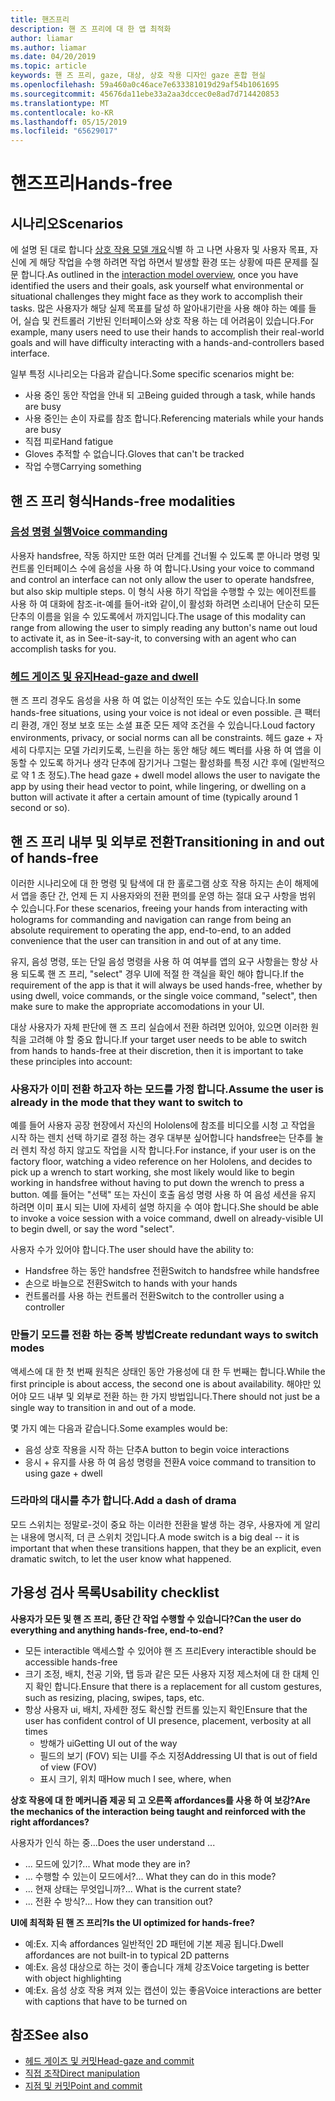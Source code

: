 ```yaml
---
title: 핸즈프리
description: 핸 즈 프리에 대 한 앱 최적화
author: liamar
ms.author: liamar
ms.date: 04/20/2019
ms.topic: article
keywords: 핸 즈 프리, gaze, 대상, 상호 작용 디자인 gaze 혼합 현실
ms.openlocfilehash: 59a460a0c46ace7e633381019d29af54b1061695
ms.sourcegitcommit: 45676da11ebe33a2aa3dccec0e8ad7d714420853
ms.translationtype: MT
ms.contentlocale: ko-KR
ms.lasthandoff: 05/15/2019
ms.locfileid: "65629017"
---
```

# <a name="hands-free"></a><span data-ttu-id="357fd-104">핸즈프리</span><span class="sxs-lookup"><span data-stu-id="357fd-104">Hands-free</span></span>



## <a name="scenarios"></a><span data-ttu-id="357fd-105">시나리오</span><span class="sxs-lookup"><span data-stu-id="357fd-105">Scenarios</span></span>

<span data-ttu-id="357fd-106">에 설명 된 대로 합니다 [상호 작용 모델 개요](interaction-fundamentals.md)식별 하 고 나면 사용자 및 사용자 목표, 자신에 게 해당 작업을 수행 하려면 작업 하면서 발생할 환경 또는 상황에 따른 문제를 질문 합니다.</span><span class="sxs-lookup"><span data-stu-id="357fd-106">As outlined in the [interaction model overview](interaction-fundamentals.md), once you have identified the users and their goals, ask yourself what environmental or situational challenges they might face as they work to accomplish their tasks.</span></span> <span data-ttu-id="357fd-107">많은 사용자가 해당 실제 목표를 달성 하 알아내기란을 사용 해야 하는 예를 들어, 실습 및 컨트롤러 기반된 인터페이스와 상호 작용 하는 데 어려움이 있습니다.</span><span class="sxs-lookup"><span data-stu-id="357fd-107">For example, many users need to use their hands to accomplish their real-world goals and will have difficulty interacting with a hands-and-controllers based interface.</span></span> 

<span data-ttu-id="357fd-108">일부 특정 시나리오는 다음과 같습니다.</span><span class="sxs-lookup"><span data-stu-id="357fd-108">Some specific scenarios might be:</span></span> 
* <span data-ttu-id="357fd-109">사용 중인 동안 작업을 안내 되 고</span><span class="sxs-lookup"><span data-stu-id="357fd-109">Being guided through a task, while hands are busy</span></span>
* <span data-ttu-id="357fd-110">사용 중인는 손이 자료를 참조 합니다.</span><span class="sxs-lookup"><span data-stu-id="357fd-110">Referencing materials while your hands are busy</span></span>
* <span data-ttu-id="357fd-111">직접 피로</span><span class="sxs-lookup"><span data-stu-id="357fd-111">Hand fatigue</span></span>
* <span data-ttu-id="357fd-112">Gloves 추적할 수 없습니다.</span><span class="sxs-lookup"><span data-stu-id="357fd-112">Gloves that can't be tracked</span></span>
* <span data-ttu-id="357fd-113">작업 수행</span><span class="sxs-lookup"><span data-stu-id="357fd-113">Carrying something</span></span>


## <a name="hands-free-modalities"></a><span data-ttu-id="357fd-114">핸 즈 프리 형식</span><span class="sxs-lookup"><span data-stu-id="357fd-114">Hands-free modalities</span></span>

### <a name="voice-commandingvoice-designmd"></a>[<span data-ttu-id="357fd-115">음성 명령 실행</span><span class="sxs-lookup"><span data-stu-id="357fd-115">Voice commanding</span></span>](voice-design.md)

<span data-ttu-id="357fd-116">사용자 handsfree, 작동 하지만 또한 여러 단계를 건너뛸 수 있도록 뿐 아니라 명령 및 컨트롤 인터페이스 수에 음성을 사용 하 여 합니다.</span><span class="sxs-lookup"><span data-stu-id="357fd-116">Using your voice to command and control an interface can not only allow the user to operate handsfree, but also skip multiple steps.</span></span> <span data-ttu-id="357fd-117">이 형식 사용 하기 작업을 수행할 수 있는 에이전트를 사용 하 여 대화에 참조-it-예를 들어-it와 같이,이 활성화 하려면 소리내어 단순히 모든 단추의 이름을 읽을 수 있도록에서 까지입니다.</span><span class="sxs-lookup"><span data-stu-id="357fd-117">The usage of this modality can range from allowing the user to simply reading any button's name out loud to activate it, as in See-it-say-it, to conversing with an agent who can accomplish tasks for you.</span></span>



### <a name="head-gaze-and-dwellgaze-and-dwellmd"></a>[<span data-ttu-id="357fd-118">헤드 게이즈 및 유지</span><span class="sxs-lookup"><span data-stu-id="357fd-118">Head-gaze and dwell</span></span>](gaze-and-dwell.md)

<span data-ttu-id="357fd-119">핸 즈 프리 경우도 음성을 사용 하 여 없는 이상적인 또는 수도 있습니다.</span><span class="sxs-lookup"><span data-stu-id="357fd-119">In some hands-free situations, using your voice is not ideal or even possible.</span></span> <span data-ttu-id="357fd-120">큰 팩터리 환경, 개인 정보 보호 또는 소셜 표준 모든 제약 조건을 수 있습니다.</span><span class="sxs-lookup"><span data-stu-id="357fd-120">Loud factory environments, privacy, or social norms can all be constraints.</span></span> <span data-ttu-id="357fd-121">헤드 gaze + 자세히 다루지는 모델 가리키도록, 느린을 하는 동안 해당 헤드 벡터를 사용 하 여 앱을 이동할 수 있도록 하거나 생각 단추에 잠기거나 그럴는 활성화를 특정 시간 후에 (일반적으로 약 1 초 정도).</span><span class="sxs-lookup"><span data-stu-id="357fd-121">The head gaze + dwell model allows the user to navigate the app by using their head vector to point, while lingering, or dwelling on a button will activate it after a certain amount of time (typically around 1 second or so).</span></span> 


## <a name="transitioning-in-and-out-of-hands-free"></a><span data-ttu-id="357fd-122">핸 즈 프리 내부 및 외부로 전환</span><span class="sxs-lookup"><span data-stu-id="357fd-122">Transitioning in and out of hands-free</span></span>

<span data-ttu-id="357fd-123">이러한 시나리오에 대 한 명령 및 탐색에 대 한 홀로그램 상호 작용 하지는 손이 해제에서 앱을 종단 간, 언제 든 지 사용자와의 전환 편의를 운영 하는 절대 요구 사항을 범위 수 있습니다.</span><span class="sxs-lookup"><span data-stu-id="357fd-123">For these scenarios, freeing your hands from interacting with holograms for commanding and navigation can range from being an absolute requirement to operating the app, end-to-end, to an added convenience that the user can transition in and out of at any time.</span></span> 

<span data-ttu-id="357fd-124">유지, 음성 명령, 또는 단일 음성 명령을 사용 하 여 여부를 앱의 요구 사항을는 항상 사용 되도록 핸 즈 프리, "select" 경우 UI에 적절 한 객실을 확인 해야 합니다.</span><span class="sxs-lookup"><span data-stu-id="357fd-124">If the requirement of the app is that it will always be used hands-free, whether by using dwell, voice commands, or the single voice command, "select", then make sure to make the appropriate accomodations in your UI.</span></span> 

<span data-ttu-id="357fd-125">대상 사용자가 자체 판단에 핸 즈 프리 실습에서 전환 하려면 있어야, 있으면 이러한 원칙을 고려해 야 할 중요 합니다.</span><span class="sxs-lookup"><span data-stu-id="357fd-125">If your target user needs to be able to switch from hands to hands-free at their discretion, then it is important to take these principles into account:</span></span>

### <a name="assume-the-user-is-already-in-the-mode-that-they-want-to-switch-to"></a><span data-ttu-id="357fd-126">사용자가 이미 전환 하고자 하는 모드를 가정 합니다.</span><span class="sxs-lookup"><span data-stu-id="357fd-126">Assume the user is already in the mode that they want to switch to</span></span>
<span data-ttu-id="357fd-127">예를 들어 사용자 공장 현장에서 자신의 Hololens에 참조를 비디오를 시청 고 작업을 시작 하는 렌치 선택 하기로 결정 하는 경우 대부분 싶어합니다 handsfree는 단추를 눌러 렌치 작성 하지 않고도 작업을 시작 합니다.</span><span class="sxs-lookup"><span data-stu-id="357fd-127">For instance, if your user is on the factory floor, watching a video reference on her Hololens, and decides to pick up a wrench to start working, she most likely would like to begin working in handsfree without having to put down the wrench to press a button.</span></span> <span data-ttu-id="357fd-128">예를 들어는 "선택" 또는 자신이 호출 음성 명령 사용 하 여 음성 세션을 유지 하려면 이미 표시 되는 UI에 자세히 설명 하지을 수 여야 합니다.</span><span class="sxs-lookup"><span data-stu-id="357fd-128">She should be able to invoke a voice session with a voice command, dwell on already-visible UI to begin dwell, or say the word "select".</span></span>

<span data-ttu-id="357fd-129">사용자 수가 있어야 합니다.</span><span class="sxs-lookup"><span data-stu-id="357fd-129">The user should have the ability to:</span></span> 
* <span data-ttu-id="357fd-130">Handsfree 하는 동안 handsfree 전환</span><span class="sxs-lookup"><span data-stu-id="357fd-130">Switch to handsfree while handsfree</span></span>
* <span data-ttu-id="357fd-131">손으로 바늘으로 전환</span><span class="sxs-lookup"><span data-stu-id="357fd-131">Switch to hands with your hands</span></span>
* <span data-ttu-id="357fd-132">컨트롤러를 사용 하는 컨트롤러 전환</span><span class="sxs-lookup"><span data-stu-id="357fd-132">Switch to the controller using a controller</span></span> 

### <a name="create-redundant-ways-to-switch-modes"></a><span data-ttu-id="357fd-133">만들기 모드를 전환 하는 중복 방법</span><span class="sxs-lookup"><span data-stu-id="357fd-133">Create redundant ways to switch modes</span></span>
<span data-ttu-id="357fd-134">액세스에 대 한 첫 번째 원칙은 상태인 동안 가용성에 대 한 두 번째는 합니다.</span><span class="sxs-lookup"><span data-stu-id="357fd-134">While the first principle is about access, the second one is about availability.</span></span> <span data-ttu-id="357fd-135">해야만 있어야 모드 내부 및 외부로 전환 하는 한 가지 방법입니다.</span><span class="sxs-lookup"><span data-stu-id="357fd-135">There should not just be a single way to transition in and out of a mode.</span></span> 

<span data-ttu-id="357fd-136">몇 가지 예는 다음과 같습니다.</span><span class="sxs-lookup"><span data-stu-id="357fd-136">Some examples would be:</span></span> 
* <span data-ttu-id="357fd-137">음성 상호 작용을 시작 하는 단추</span><span class="sxs-lookup"><span data-stu-id="357fd-137">A button to begin voice interactions</span></span>
* <span data-ttu-id="357fd-138">응시 + 유지를 사용 하 여 음성 명령을 전환</span><span class="sxs-lookup"><span data-stu-id="357fd-138">A voice command to transition to using gaze + dwell</span></span>

### <a name="add-a-dash-of-drama"></a><span data-ttu-id="357fd-139">드라마의 대시를 추가 합니다.</span><span class="sxs-lookup"><span data-stu-id="357fd-139">Add a dash of drama</span></span>
<span data-ttu-id="357fd-140">모드 스위치는 정말로-것이 중요 하는 이러한 전환을 발생 하는 경우, 사용자에 게 알리는 내용에 명시적, 더 큰 스위치 것입니다.</span><span class="sxs-lookup"><span data-stu-id="357fd-140">A mode switch is a big deal -- it is important that when these transitions happen, that they be an explicit, even dramatic switch, to let the user know what happened.</span></span> 


## <a name="usability-checklist"></a><span data-ttu-id="357fd-141">가용성 검사 목록</span><span class="sxs-lookup"><span data-stu-id="357fd-141">Usability checklist</span></span>

<span data-ttu-id="357fd-142">**사용자가 모든 및 핸 즈 프리, 종단 간 작업 수행할 수 있습니다?**</span><span class="sxs-lookup"><span data-stu-id="357fd-142">**Can the user do everything and anything hands-free, end-to-end?**</span></span>
* <span data-ttu-id="357fd-143">모든 interactible 액세스할 수 있어야 핸 즈 프리</span><span class="sxs-lookup"><span data-stu-id="357fd-143">Every interactible should be accessible hands-free</span></span>
* <span data-ttu-id="357fd-144">크기 조정, 배치, 천공 기와, 탭 등과 같은 모든 사용자 지정 제스처에 대 한 대체 인지 확인 합니다.</span><span class="sxs-lookup"><span data-stu-id="357fd-144">Ensure that there is a replacement for all custom gestures, such as resizing, placing, swipes, taps, etc.</span></span>
* <span data-ttu-id="357fd-145">항상 사용자 ui, 배치, 자세한 정도 확신할 컨트롤 있는지 확인</span><span class="sxs-lookup"><span data-stu-id="357fd-145">Ensure that the user has confident control of UI presence, placement, verbosity at all times</span></span>
    * <span data-ttu-id="357fd-146">방해가 ui</span><span class="sxs-lookup"><span data-stu-id="357fd-146">Getting UI out of the way</span></span>
    * <span data-ttu-id="357fd-147">필드의 보기 (FOV) 되는 UI를 주소 지정</span><span class="sxs-lookup"><span data-stu-id="357fd-147">Addressing UI that is out of field of view (FOV)</span></span>
    * <span data-ttu-id="357fd-148">표시 크기, 위치 때</span><span class="sxs-lookup"><span data-stu-id="357fd-148">How much I see, where, when</span></span>

<span data-ttu-id="357fd-149">**상호 작용에 대 한 메커니즘 제공 되 고 오른쪽 affordances를 사용 하 여 보강?**</span><span class="sxs-lookup"><span data-stu-id="357fd-149">**Are the mechanics of the interaction being taught and reinforced with the right affordances?**</span></span>

<span data-ttu-id="357fd-150">사용자가 인식 하는 중...</span><span class="sxs-lookup"><span data-stu-id="357fd-150">Does the user understand ...</span></span>
* <span data-ttu-id="357fd-151">... 모드에 있기?</span><span class="sxs-lookup"><span data-stu-id="357fd-151">... What mode they are in?</span></span>
* <span data-ttu-id="357fd-152">... 수행할 수 있는이 모드에서?</span><span class="sxs-lookup"><span data-stu-id="357fd-152">... What they can do in this mode?</span></span>
* <span data-ttu-id="357fd-153">... 현재 상태는 무엇입니까?</span><span class="sxs-lookup"><span data-stu-id="357fd-153">... What is the current state?</span></span>
* <span data-ttu-id="357fd-154">... 전환 수 방식?</span><span class="sxs-lookup"><span data-stu-id="357fd-154">... How they can transition out?</span></span>
    
<span data-ttu-id="357fd-155">**UI에 최적화 된 핸 즈 프리?**</span><span class="sxs-lookup"><span data-stu-id="357fd-155">**Is the UI optimized for hands-free?**</span></span>   

* <span data-ttu-id="357fd-156">예:</span><span class="sxs-lookup"><span data-stu-id="357fd-156">Ex.</span></span> <span data-ttu-id="357fd-157">지속 affordances 일반적인 2D 패턴에 기본 제공 됩니다.</span><span class="sxs-lookup"><span data-stu-id="357fd-157">Dwell affordances are not built-in to typical 2D patterns</span></span>
* <span data-ttu-id="357fd-158">예:</span><span class="sxs-lookup"><span data-stu-id="357fd-158">Ex.</span></span> <span data-ttu-id="357fd-159">음성 대상으로 하는 것이 좋습니다 개체 강조</span><span class="sxs-lookup"><span data-stu-id="357fd-159">Voice targeting is better with object highlighting</span></span>
* <span data-ttu-id="357fd-160">예:</span><span class="sxs-lookup"><span data-stu-id="357fd-160">Ex.</span></span> <span data-ttu-id="357fd-161">음성 상호 작용 켜져 있는 캡션이 있는 좋음</span><span class="sxs-lookup"><span data-stu-id="357fd-161">Voice interactions are better with captions that have to be turned on</span></span>


## <a name="see-also"></a><span data-ttu-id="357fd-162">참조</span><span class="sxs-lookup"><span data-stu-id="357fd-162">See also</span></span>
* [<span data-ttu-id="357fd-163">헤드 게이즈 및 커밋</span><span class="sxs-lookup"><span data-stu-id="357fd-163">Head-gaze and commit</span></span>](gaze-and-commit.md)
* [<span data-ttu-id="357fd-164">직접 조작</span><span class="sxs-lookup"><span data-stu-id="357fd-164">Direct manipulation</span></span>](direct-manipulation.md)
* [<span data-ttu-id="357fd-165">지점 및 커밋</span><span class="sxs-lookup"><span data-stu-id="357fd-165">Point and commit</span></span>](point-and-commit.md)
